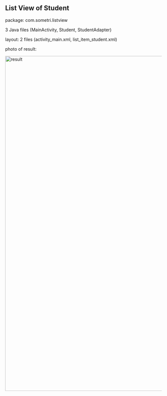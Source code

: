 List View of Student
------------------
package: com.sometri.listview

3 Java files (MainActivity, Student, StudentAdapter)

layout: 2 files (activity_main.xml, list_item_student.xml)

photo of result:

<img width="1080" alt="result" src="https://github.com/sometri/ListView-Android-Java/assets/67381317/f1ada14f-88a8-404a-823e-bf20890c9e3a">
